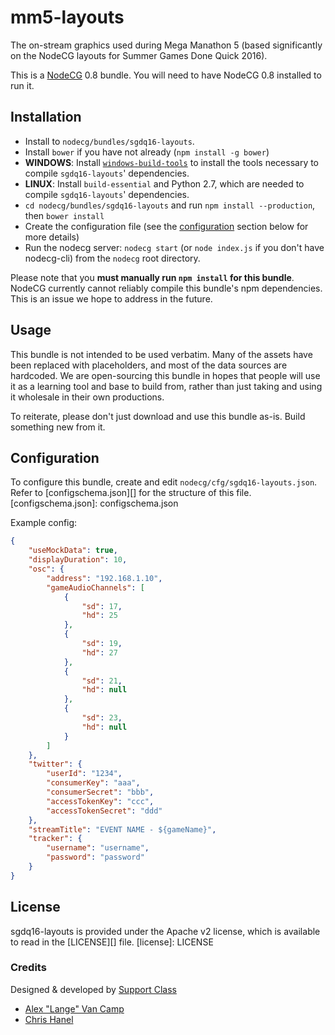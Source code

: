 # mm5-layouts
The on-stream graphics used during Mega Manathon 5 (based significantly on the NodeCG layouts for Summer Games Done Quick 2016).

This is a [NodeCG](http://github.com/nodecg/nodecg) 0.8 bundle. You will need to have NodeCG 0.8 installed to run it.

## Installation
- Install to `nodecg/bundles/sgdq16-layouts`.
- Install `bower` if you have not already (`npm install -g bower`)
- **WINDOWS**: Install [`windows-build-tools`](https://www.npmjs.com/package/windows-build-tools) to install the tools necessary to compile `sgdq16-layouts`' dependencies.
- **LINUX**: Install `build-essential` and Python 2.7, which are needed to compile `sgdq16-layouts`' dependencies.
- `cd nodecg/bundles/sgdq16-layouts` and run `npm install --production`, then `bower install`
- Create the configuration file (see the [configuration][id] section below for more details)
- Run the nodecg server: `nodecg start` (or `node index.js` if you don't have nodecg-cli) from the `nodecg` root directory.

Please note that you **must manually run `npm install` for this bundle**. NodeCG currently cannot reliably 
compile this bundle's npm dependencies. This is an issue we hope to address in the future.

## Usage
This bundle is not intended to be used verbatim. Many of the assets have been replaced with placeholders, and
most of the data sources are hardcoded. We are open-sourcing this bundle in hopes that people will use it as a
learning tool and base to build from, rather than just taking and using it wholesale in their own productions.

To reiterate, please don't just download and use this bundle as-is. Build something new from it.

[id]: configuration
## Configuration
To configure this bundle, create and edit `nodecg/cfg/sgdq16-layouts.json`.  
Refer to [configschema.json][] for the structure of this file.
[configschema.json]: configschema.json

Example config:
```json
{
	"useMockData": true,
	"displayDuration": 10,
	"osc": {
		"address": "192.168.1.10",
		"gameAudioChannels": [
			{
				"sd": 17,
				"hd": 25
			},
			{
				"sd": 19,
				"hd": 27
			},
			{
				"sd": 21,
				"hd": null
			},
			{
				"sd": 23,
				"hd": null
			}
		]
	},
	"twitter": {
		"userId": "1234",
		"consumerKey": "aaa",
		"consumerSecret": "bbb",
		"accessTokenKey": "ccc",
		"accessTokenSecret": "ddd"
	},
	"streamTitle": "EVENT NAME - ${gameName}",
	"tracker": {
		"username": "username",
		"password": "password"
	}
}
```

## License
sgdq16-layouts is provided under the Apache v2 license, which is available to read in the [LICENSE][] file.
[license]: LICENSE

### Credits
Designed & developed by [Support Class](http://supportclass.net/)
 - [Alex "Lange" Van Camp](https://twitter.com/VanCamp/)  
 - [Chris Hanel](https://twitter.com/ChrisHanel)
